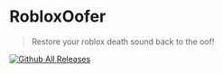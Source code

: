 # RobloxOofer
>Restore your roblox death sound back to the oof!

[![Github All Releases](https://img.shields.io/github/downloads/Valenity/RobloxOofer/total.svg)]()
